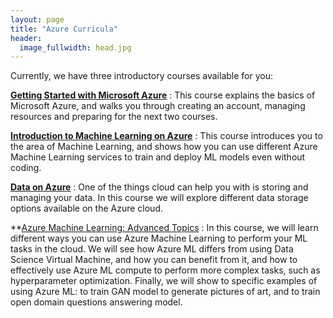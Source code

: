 ```yaml
---
layout: page
title: "Azure Curricula"
header:
  image_fullwidth: head.jpg
---
```


Currently, we have three introductory courses available for you:

**[Getting Started with Microsoft Azure](get-started)**
: This course explains the basics of Microsoft Azure, and walks you through creating an account, managing resources and preparing for the next two courses.

**[Introduction to Machine Learning on Azure](ml)**
: This course introduces you to the area of Machine Learning, and shows how you can use different Azure Machine Learning services to train and deploy ML models even without coding.

**[Data on Azure](data)**
: One of the things cloud can help you with is storing and managing your data. In this course we will explore different data storage options available on the Azure cloud.

**[Azure Machine Learning: Advanced Topics](advanced-ml)
: In this course, we will learn different ways you can use Azure Machine Learning to perform your ML tasks in the cloud. We will see how Azure ML differs from using Data Science Virtual Machine, and how you can benefit from it, and how to effectively use Azure ML compute to perform more complex tasks, such as hyperparameter optimization. Finally, we will show to specific examples of using Azure ML: to train GAN model to generate pictures of art, and to train open domain questions answering model. 
